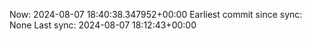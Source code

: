 Now: 2024-08-07 18:40:38.347952+00:00 Earliest commit since sync: None Last sync: 2024-08-07 18:12:43+00:00
